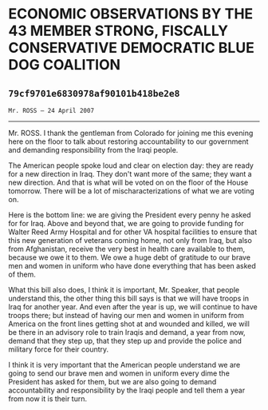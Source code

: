 # ECONOMIC OBSERVATIONS BY THE 43 MEMBER STRONG, FISCALLY CONSERVATIVE  DEMOCRATIC BLUE DOG COALITION
## `79cf9701e6830978af90101b418be2e8`
`Mr. ROSS — 24 April 2007`

---


Mr. ROSS. I thank the gentleman from Colorado for joining me this 
evening here on the floor to talk about restoring accountability to our 
government and demanding responsibility from the Iraqi people.

The American people spoke loud and clear on election day: they are 
ready for a new direction in Iraq. They don't want more of the same; 
they want a new direction. And that is what will be voted on on the 
floor of the House tomorrow. There will be a lot of 
mischaracterizations of what we are voting on.

Here is the bottom line: we are giving the President every penny he 
asked for for Iraq. Above and beyond that, we are going to provide 
funding for Walter Reed Army Hospital and for other VA hospital 
facilities to ensure that this new generation of veterans coming home, 
not only from Iraq, but also from Afghanistan, receive the very best in 
health care available to them, because we owe it to them. We owe a huge 
debt of gratitude to our brave men and women in uniform who have done 
everything that has been asked of them.

What this bill also does, I think it is important, Mr. Speaker, that 
people understand this, the other thing this bill says is that we will 
have troops in Iraq for another year. And even after the year is up, we 
will continue to have troops there; but instead of having our men and 
women in uniform from America on the front lines getting shot at and 
wounded and killed, we will be there in an advisory role to train 
Iraqis and demand, a year from now, demand that they step up, that they 
step up and provide the police and military force for their country.

I think it is very important that the American people understand we 
are going to send our brave men and women in uniform every dime the 
President has asked for them, but we are also going to demand 
accountability and responsibility by the Iraqi people and tell them a 
year from now it is their turn.